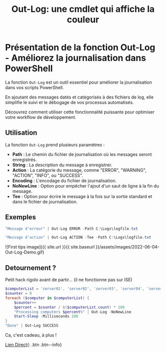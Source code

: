 ﻿---
title:  "Out-Log: une cmdlet qui affiche la couleur"
excerpt: |
  Découvrez comment la fonction Out-Log facilite la journalisation dans vos scripts PowerShell en ajoutant des messages datés et catégorisés à des fichiers de log.
  
category: PowerShell
classes: wide
comments: true
tags: 
  - PowerShell
  - Tips
  - cmdlet
---

# Présentation de la fonction Out-Log - Améliorez la journalisation dans PowerShell

La fonction `Out-Log` est un outil essentiel pour améliorer la journalisation dans vos scripts PowerShell.

En ajoutant des messages datés et catégorisés à des fichiers de log, elle simplifie le suivi et le débogage de vos processus automatisés.

Découvrez comment utiliser cette fonctionnalité puissante pour optimiser votre workflow de développement.

## Utilisation

La fonction `Out-Log` prend plusieurs paramètres :

- **Path** : Le chemin du fichier de journalisation où les messages seront enregistrés.
- **String** : La description du message à enregistrer.
- **Action** : La catégorie du message, comme "ERROR", "WARNING", "ACTION", "INFO", ou "SUCCESS".
- **Encoding** : L'encodage du fichier de journalisation.
- **NoNewLine** : Option pour empêcher l'ajout d'un saut de ligne à la fin du message.
- **Tee** : Option pour écrire le message à la fois sur la sortie standard et dans le fichier de journalisation.

## Exemples

```powershell
"Message d'erreur" | Out-Log ERROR -Path C:\Logs\logfile.txt
```

```powershell
"Message d'action" | Out-Log ACTION -Tee -Path C:\Logs\logfile.txt
```

![First tips image]({{ site.url }}{{ site.baseurl }}/assets/images/2022-06-04-Out-Log-Demo.gif)

## Detournement ?
Petit hack rigolo avant de partir... (il ne fonctionne pas sur ISE)

```powershell
$computerList = 'server01', 'server02', 'server03', 'server04', 'server05', 'server06', 'server07', 'server08', 'server09', 'server10'
$counter = 0
foreach ($computer in $computerList) {
    $counter++
    $percent = $counter / $($computerList.count) * 100
    "Processing computers $percent%" | Out-Log -NoNewLine
    Start-Sleep -Milliseconds 200
}
"Done" | Out-Log SUCCESS
```

Ca, c'est cadeau, à plus !

[Lien Direct](https://github.com/MickaelRoy/Cmdlets/tree/main/Out-Log){: .btn .btn--info}

